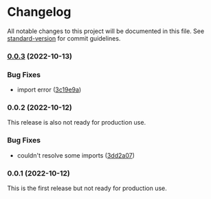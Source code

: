 # Changelog

All notable changes to this project will be documented in this file. See [standard-version](https://github.com/conventional-changelog/standard-version) for commit guidelines.

### [0.0.3](https://github.com/e-chan1007/nuxt-firebase/compare/v0.0.2...v0.0.3) (2022-10-13)


### Bug Fixes

* import error ([3c19e9a](https://github.com/e-chan1007/nuxt-firebase/commit/3c19e9a96b278b609353b068eb60875cfa51ea5f))

### 0.0.2 (2022-10-12)

This release is also not ready for production use.

### Bug Fixes

*   couldn't resolve some imports ([3dd2a07](https://github.com/e-chan1007/nuxt-firebase/commit/3dd2a079966684b54ff38ed7972ef2c848ed0e41))

### 0.0.1 (2022-10-12)

This is the first release but not ready for production use.
